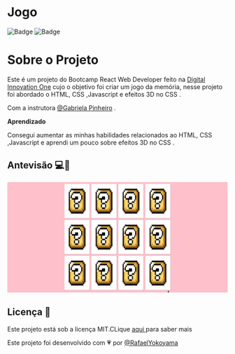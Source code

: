   #  Jogo

 ![Badge](https://img.shields.io/static/v1?label=DEV&message=Yokoyama&color=blueviolet&style=flat&logo=)
![Badge](https://img.shields.io/static/v1?label=license&message=MIT&color=ff69b4&style=flat&logo=)


# Sobre o Projeto 
Este é um projeto do Bootcamp React Web Developer   feito na [
Digital Innovation One](https://web.digitalinnovation.one/track/everis-fullstack-developer?tab=path) cujo o objetivo foi criar um jogo da memória, nesse projeto foi abordado o HTML, CSS ,Javascript e efeitos 3D no CSS .
 
Com a instrutora  [@Gabriela Pinheiro](https://www.linkedin.com/in/gabrielapinheiro129/) .



**Aprendizado**

Consegui aumentar as minhas habilidades relacionados ao  HTML, CSS ,Javascript e aprendi um pouco sobre efeitos 3D no CSS .


## Antevisão 💻📱
![]( img/gif.foto.gif )  




 

## Licença 📝 

 Este projeto está sob a licença MIT.CLique <a href=https://github.com/Rafael-Yokoyama/Bootcamp-React-Web-Develope/blob/master/LICENSE> aqui </a> para saber mais 
  
 
  
  Este projeto foi desenvolvido com 💗 por  <a href="https://github.com/Rafael-Yokoyama"> @RafaelYokoyama </a> 
  
 

